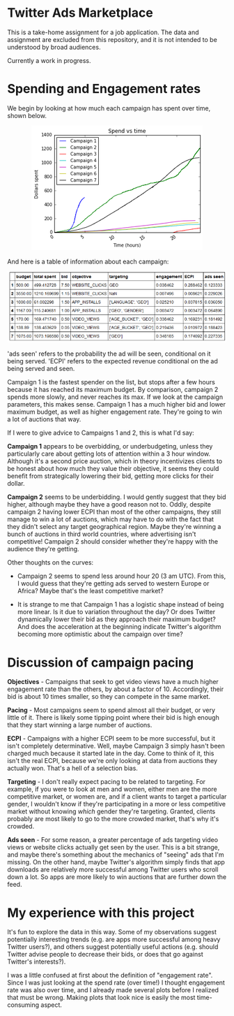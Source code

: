 # Twitter Ads Marketplace

This is a take-home assignment for a job application.  The data and assignment are excluded from this repository, and it is not intended to be understood by broad audiences.

Currently a work in progress.

# Spending and Engagement rates

We begin by looking at how much each campaign has spent over time, shown below.

<div align="center"><img src="Images/spend vs time.png" alt="Spend vs time"></div>

And here is a table of information about each campaign:

<div align="center"><img src="Images/campaign info.png" alt="Campaign info"></div>

'ads seen' refers to the probability the ad will be seen, conditional on it being served.  'ECPI' refers to the expected revenue conditional on the ad being served and seen.

Campaign 1 is the fastest spender on the list, but stops after a few hours because it has reached its maximum budget.  By comparison, campaign 2 spends more slowly, and never reaches its max.  If we look at the campaign parameters, this makes sense.  Campaign 1 has a much higher bid and lower maximum budget, as well as higher engagement rate.  They're going to win a lot of auctions that way.

If I were to give advice to Campaigns 1 and 2, this is what I'd say:

**Campaign 1** appears to be overbidding, or underbudgeting, unless they particularly care about getting lots of attention within a 3 hour window.  Although it's a second price auction, which in theory incentivizes clients to be honest about how much they value their objective, it seems they could benefit from strategically lowering their bid, getting more clicks for their dollar.

**Campaign 2** seems to be underbidding.  I would gently suggest that they bid higher, although maybe they have a good reason not to.  Oddly, despite campaign 2 having lower ECPI than most of the other campaigns, they still manage to win a lot of auctions, which may have to do with the fact that they didn't select any target geographical region.  Maybe they're winning a bunch of auctions in third world countries, where advertising isn't competitive!  Campaign 2 should consider whether they're happy with the audience they're getting.

Other thoughts on the curves:

- Campaign 2 seems to spend less around hour 20 (3 am UTC).  From this, I would guess that they're getting ads served to western Europe or Africa?  Maybe that's the least competitive market?

- It is strange to me that Campaign 1 has a logistic shape instead of being more linear.  Is it due to variation throughout the day?  Or does Twitter dynamically lower their bid as they approach their maximum budget?  And does the acceleration at the beginning indicate Twitter's algorithm becoming more optimistic about the campaign over time?

# Discussion of campaign pacing

**Objectives** - Campaigns that seek to get video views have a much higher engagement rate than the others, by about a factor of 10.  Accordingly, their bid is about 10 times smaller, so they can compete in the same market.

**Pacing** - Most campaigns seem to spend almost all their budget, or very little of it.  There is likely some tipping point where their bid is high enough that they start winning a large number of auctions.

**ECPI** - Campaigns with a higher ECPI seem to be more successful, but it isn't completely determinative.  Well, maybe Campaign 3 simply hasn't been charged much because it started late in the day.  Come to think of it, this isn't the real ECPI, because we're only looking at data from auctions they actually won.  That's a hell of a selection bias.

**Targeting** - I don't really expect pacing to be related to targeting.  For example, if you were to look at men and women, either men are the more competitive market, or women are, and if a client wants to target a particular gender, I wouldn't know if they're participating in a more or less competitive market without knowing *which* gender they're targeting.  Granted, clients probably are most likely to go to the more crowded market, that's why it's crowded.

**Ads seen** - For some reason, a greater percentage of ads targeting video views or website clicks actually get seen by the user.  This is a bit strange, and maybe there's something about the mechanics of "seeing" ads that I'm missing.  On the other hand, maybe Twitter's algorithm simply finds that app downloads are relatively more successful among Twitter users who scroll down a lot.  So apps are more likely to win auctions that are further down the feed.

# My experience with this project

It's fun to explore the data in this way.  Some of my observations suggest potentially interesting trends (e.g. are apps more successful among heavy Twitter users?), and others suggest potentially useful actions (e.g. should Twitter advise people to decrease their bids, or does that go against Twitter's interests?).

I was a little confused at first about the definition of "engagement rate".  Since I was just looking at the spend rate (over time!) I thought engagement rate was also over time, and I already made several plots before I realized that must be wrong.  Making plots that look nice is easily the most time-consuming aspect.